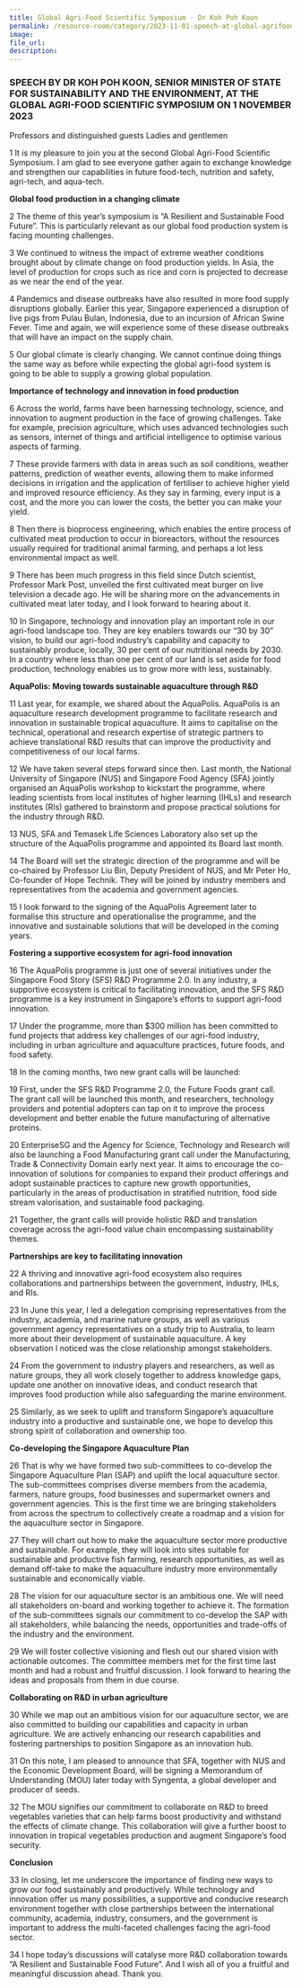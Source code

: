 ```yaml
---
title: Global Agri-Food Scientific Symposium - Dr Koh Poh Koon
permalink: /resource-room/category/2023-11-01-speech-at-global-agrifood-scientific-symposium/
image: 
file_url: 
description: 
---
```


### SPEECH BY DR KOH POH KOON, SENIOR MINISTER OF STATE FOR SUSTAINABILITY AND THE ENVIRONMENT, AT THE GLOBAL AGRI-FOOD SCIENTIFIC SYMPOSIUM ON 1 NOVEMBER 2023

Professors and distinguished guests
Ladies and gentlemen

1 It is my pleasure to join you at the second Global Agri-Food Scientific Symposium. I am glad to see everyone gather again to exchange knowledge and strengthen our capabilities in future food-tech, nutrition and safety, agri-tech, and aqua-tech.

**Global food production in a changing climate**

2 The theme of this year’s symposium is “A Resilient and Sustainable Food Future”. This is particularly relevant as our global food production system is facing mounting challenges.

3 We continued to witness the impact of extreme weather conditions brought about by climate change on food production yields. In Asia, the level of production for crops such as rice and corn is projected to decrease as we near the end of the year.

4 Pandemics and disease outbreaks have also resulted in more food supply disruptions globally. Earlier this year, Singapore experienced a disruption of live pigs from Pulau Bulan, Indonesia, due to an incursion of African Swine Fever. Time and again, we will experience some of these disease outbreaks that will have an impact on the supply chain.

5 Our global climate is clearly changing. We cannot continue doing things the same way as before while expecting the global agri-food system is going to be able to supply a growing global population.

**Importance of technology and innovation in food production**

6 Across the world, farms have been harnessing technology, science, and innovation to augment production in the face of growing challenges. Take for example, precision agriculture, which uses advanced technologies such as sensors, internet of things and artificial intelligence to optimise various aspects of farming.

7 These provide farmers with data in areas such as soil conditions, weather patterns, prediction of weather events, allowing them to make informed decisions in irrigation and the application of fertiliser to achieve higher yield and improved resource efficiency. As they say in farming, every input is a cost, and the more you can lower the costs, the better you can make your yield.

8 Then there is bioprocess engineering, which enables the entire process of cultivated meat production to occur in bioreactors, without the resources usually required for traditional animal farming, and perhaps a lot less environmental impact as well.

9 There has been much progress in this field since Dutch scientist, Professor Mark Post, unveiled the first cultivated meat burger on live television a decade ago. He will be sharing more on the advancements in cultivated meat later today, and I look forward to hearing about it.

10 In Singapore, technology and innovation play an important role in our agri-food landscape too. They are key enablers towards our “30 by 30” vision, to build our agri-food industry’s capability and capacity to sustainably produce, locally, 30 per cent of our nutritional needs by 2030. In a country where less than one per cent of our land is set aside for food production, technology enables us to grow more with less, sustainably.

**AquaPolis: Moving towards sustainable aquaculture through R&D**

11 Last year, for example, we shared about the AquaPolis. AquaPolis is an aquaculture research development programme to facilitate research and innovation in sustainable tropical aquaculture. It aims to capitalise on the technical, operational and research expertise of strategic partners to achieve translational R&D results that can improve the productivity and competitiveness of our local farms.

12 We have taken several steps forward since then. Last month, the National University of Singapore (NUS) and Singapore Food Agency (SFA) jointly organised an AquaPolis workshop to kickstart the programme, where leading scientists from local institutes of higher learning (IHLs) and research institutes (RIs) gathered to brainstorm and propose practical solutions for the industry through R&D.

13 NUS, SFA and Temasek Life Sciences Laboratory also set up the structure of the AquaPolis programme and appointed its Board last month.

14 The Board will set the strategic direction of the programme and will be co-chaired by Professor Liu Bin, Deputy President of NUS, and Mr Peter Ho, Co-founder of Hope Technik. They will be joined by industry members and representatives from the academia and government agencies.

15 I look forward to the signing of the AquaPolis Agreement later to formalise this structure and operationalise the programme, and the innovative and sustainable solutions that will be developed in the coming years.

**Fostering a supportive ecosystem for agri-food innovation**

16 The AquaPolis programme is just one of several initiatives under the Singapore Food Story (SFS) R&D Programme 2.0. In any industry, a supportive ecosystem is critical to facilitating innovation, and the SFS R&D programme is a key instrument in Singapore’s efforts to support agri-food innovation.

17 Under the programme, more than $300 million has been committed to fund projects that address key challenges of our agri-food industry, including in urban agriculture and aquaculture practices, future foods, and food safety.

18 In the coming months, two new grant calls will be launched:

19 First, under the SFS R&D Programme 2.0, the Future Foods grant call. The grant call will be launched this month, and researchers, technology providers and potential adopters can tap on it to improve the process development and better enable the future manufacturing of alternative proteins.

20 EnterpriseSG and the Agency for Science, Technology and Research will also be launching a Food Manufacturing grant call under the Manufacturing, Trade & Connectivity Domain early next year. It aims to encourage the co-innovation of solutions for companies to expand their product offerings and adopt sustainable practices to capture new growth opportunities, particularly in the areas of productisation in stratified nutrition, food side stream valorisation, and sustainable food packaging.

21 Together, the grant calls will provide holistic R&D and translation coverage across the agri-food value chain encompassing sustainability themes.

**Partnerships are key to facilitating innovation**

22 A thriving and innovative agri-food ecosystem also requires collaborations and partnerships between the government, industry, IHLs, and RIs.

23 In June this year, I led a delegation comprising representatives from the industry, academia, and marine nature groups, as well as various government agency representatives on a study trip to Australia, to learn more about their development of sustainable aquaculture. A key observation I noticed was the close relationship amongst stakeholders.

24 From the government to industry players and researchers, as well as nature groups, they all work closely together to address knowledge gaps, update one another on innovative ideas, and conduct research that improves food production while also safeguarding the marine environment.

25 Similarly, as we seek to uplift and transform Singapore’s aquaculture industry into a productive and sustainable one, we hope to develop this strong spirit of collaboration and ownership too.

**Co-developing the Singapore Aquaculture Plan**

26 That is why we have formed two sub-committees to co-develop the Singapore Aquaculture Plan (SAP) and uplift the local aquaculture sector. The sub-committees comprises diverse members from the academia, farmers, nature groups, food businesses and supermarket owners and government agencies. This is the first time we are bringing stakeholders from across the spectrum to collectively create a roadmap and a vision for the aquaculture sector in Singapore.

27 They will chart out how to make the aquaculture sector more productive and sustainable. For example, they will look into sites suitable for sustainable and productive fish farming, research opportunities, as well as demand off-take to make the aquaculture industry more environmentally sustainable and economically viable.

28 The vision for our aquaculture sector is an ambitious one. We will need all stakeholders on-board and working together to achieve it. The formation of the sub-committees signals our commitment to co-develop the SAP with all stakeholders, while balancing the needs, opportunities and trade-offs of the industry and the environment.

29 We will foster collective visioning and flesh out our shared vision with actionable outcomes. The committee members met for the first time last month and had a robust and fruitful discussion. I look forward to hearing the ideas and proposals from them in due course.

**Collaborating on R&D in urban agriculture**

30 While we map out an ambitious vision for our aquaculture sector, we are also committed to building our capabilities and capacity in urban agriculture. We are actively enhancing our research capabilities and fostering partnerships to position Singapore as an innovation hub.

31 On this note, I am pleased to announce that SFA, together with NUS and the Economic Development Board, will be signing a Memorandum of Understanding (MOU) later today with Syngenta, a global developer and producer of seeds.

32 The MOU signifies our commitment to collaborate on R&D to breed vegetables varieties that can help farms boost productivity and withstand the effects of climate change. This collaboration will give a further boost to innovation in tropical vegetables production and augment Singapore’s food security.

**Conclusion**

33 In closing, let me underscore the importance of finding new ways to grow our food sustainably and productively. While technology and innovation offer us many possibilities, a supportive and conducive research environment together with close partnerships between the international community, academia, industry, consumers, and the government is important to address the multi-faceted challenges facing the agri-food sector.

34 I hope today’s discussions will catalyse more R&D collaboration towards “A Resilient and Sustainable Food Future”. And I wish all of you a fruitful and meaningful discussion ahead. Thank you.
